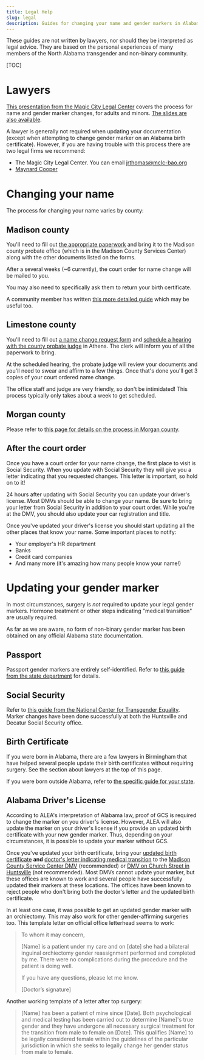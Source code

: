 ```yaml
---
title: Legal Help
slug: legal
description: Guides for changing your name and gender markers in Alabama
---
```


These guides are not written by lawyers, nor should they be interpreted as
legal advice. They are based on the personal experiences of many members of
the North Alabama transgender and non-binary community.

[TOC]

# Lawyers

[This presentation from the Magic City Legal Center][webinar] covers the
process for name and gender marker changes, for adults and minors. [The slides
are also available][slides].

A lawyer is generally not required when updating your documentation (except
when attempting to change gender marker on an Alabama birth certificate).
However, if you are having trouble with this process there are two legal firms
we recommend:

 - The Magic City Legal Center. You can email
   [jrthomas@mclc-bao.org](mailto:jrthomas@mclc-bao.org)
 - [Maynard Cooper][5]

# Changing your name

The process for changing your name varies by county:

## Madison county

You'll need to fill out [the appropriate paperwork][madison] and bring it to
the Madison county probate office (which is in the Madison County Services
Center) along with the other documents listed on the forms.

After a several weeks (~6 currently), the court order for name change will be mailed to you.

You may also need to specifically ask them to return your birth certificate.

A community member has written [this more detailed
guide](https://wiki.tris.fyi/FieldNotes/LegalName) which may be useful too.

## Limestone county

You'll need to fill out [a name change request form][limestone] and [schedule a
hearing with the county probate judge](tel:256-233-6427) in Athens. The clerk
will inform you of all the paperwork to bring.

At the scheduled hearing, the probate judge will review your documents and
you'll need to swear and affirm to a few things. Once that's done you'll get 3
copies of your court ordered name change.

The office staff and judge are very friendly, so don't be intimidated! This
process typically only takes about a week to get scheduled.

## Morgan county

Please refer to [this page for details on the process in Morgan county][morgan].

## After the court order

Once you have a court order for your name change, the first place to visit is
Social Security. When you update with Social Security they will give you a
letter indicating that you requested changes. This letter is important, so hold
on to it!

24 hours after updating with Social Security you can update your driver's
license. Most DMVs should be able to change your name. Be sure to bring your
letter from Social Security in addition to your court order. While you're at
the DMV, you should also update your car registration and title.

Once you've updated your driver's license you should start updating all the
other places that know your name. Some important places to notify:

 - Your employer's HR department
 - Banks
 - Credit card companies
 - And many more (it's amazing how many people know your name!)

# Updating your gender marker

In most circumstances, surgery is *not* required to update your legal gender
markers. Hormone treatment or other steps indicating "medical transition" are
usually required.

As far as we are aware, no form of non-binary gender marker has been obtained
on any official Alabama state documentation.

## Passport

Passport gender markers are entirely self-identified. Refer to [this guide from
the state department][passport] for details.

## Social Security

Refer to [this guide from the National Center for Transgender Equality][1].
Marker changes have been done successfully at both the Huntsville and Decatur
Social Security office.

## Birth Certificate

If you were born in Alabama, there are a few lawyers in Birmingham that have
helped several people update their birth certificates without requiring
surgery. See the section about lawyers at the top of this page.

If you were born outside Alabama, refer to [the specific guide for your
state][3].

## Alabama Driver's License

According to ALEA's interpretation of Alabama law, proof of GCS is required to
change the marker on you driver's license. However, ALEA will also update the
marker on your driver's license if you provide an updated birth certificate
with your new gender marker. Thus, depending on your circumstances, it is
possible to update your marker without GCS.

Once you've updated your birth certificate, bring your <u>updated birth
certificate</u> **and** <u>doctor's letter indicating medical transition</u> to
the [Madison County Service Center DMV][6] (recommended) or
[DMV on Church Street in Huntsville][4] (not recommended). Most DMVs cannot update your
marker, but these offices are known to work and several people have successfully
updated their markers at these locations. The offices have been known to reject
people who don't bring both the doctor's letter and the updated birth
certificate.

In at least one case, it was possible to get an updated gender marker with an
orchiectomy. This may also work for other gender-affirming surgeries too. This
template letter on official office letterhead seems to work:

> To whom it may concern, 
>
> [Name] is a patient under my care and on [date] she had a bilateral inguinal
> orchiectomy gender reassignment performed and completed by me. There were no
> complications during the procedure and the patient is doing well. 
>
> If you have any questions, please let me know. 
>
>[Doctor’s signature]

Another working template of a letter after top surgery:

> [Name] has been a patient of mine since [Date]. Both psychological and
> medical testing has been carried out to determine [Name]'s true gender and
> they have undergone all necessary surgical treatment for the transition from
> male to female on [Date]. This qualifies [Name] to be legally considered
> female within the guidelines of the particular jurisdiction in which she
> seeks to legally change her gender status from male to female.

[1]: https://transequality.org/know-your-rights/social-security
[3]: https://transequality.org/documents
[4]: https://goo.gl/maps/iBaCjcz4RJnewRVL7
[5]: https://www.maynardcooper.com/professionals/cynthia-g-lamar-hart/
[6]: https://goo.gl/maps/nAhMgHMpu9gN6zsk8
[limestone]: https://eforms.com/images/2017/09/Alabama-Name-Change-Petition-Form-PS-12.pdf
[madison]: https://www.madisoncountyal.gov/departments/probate-judge/areas-of-service/name-changes
[morgan]: /pages/morgan-county.html
[magic-city]: mailto:sydney@birminghamaidsoutreach.org
[webinar]: https://www.youtube.com/watch?v=AUUpITEDx-o&t=301s
[slides]: /extra_static/mclc-slides-2021.pdf
[passport]: https://travel.state.gov/content/travel/en/passports/need-passport/selecting-your-gender-marker.html
